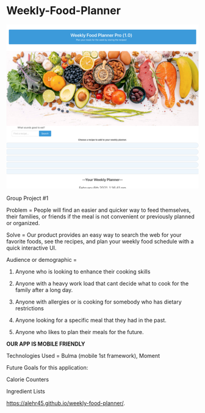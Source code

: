 # Weekly-Food-Planner


![Alt text](/screenshot.png?raw=true "Optional Title")

Group Project #1


Problem  = People will find an easier and quicker way to feed themselves, their families, or friends if the meal is not convenient or previously planned or organized.

Solve =  Our product provides an easy way to search the web for your favorite foods, see the recipes, and plan your weekly food schedule with a quick interactive UI.


Audience or demographic = 

1. Anyone who is looking to enhance their cooking skills

2. Anyone with a heavy work load that cant decide what to cook for the family after a long day.

3. Anyone with allergies or is cooking for somebody who has dietary restrictions

4. Anyone looking for a specific meal that they had in the past.

5. Anyone who likes to plan their meals for the future.


**OUR APP IS MOBILE FRIENDLY**

Technologies Used = 
Bulma (mobile 1st framework), 
Moment

Future Goals for this application:

Calorie Counters

Ingredient Lists


https://alehr45.github.io/weekly-food-planner/.
